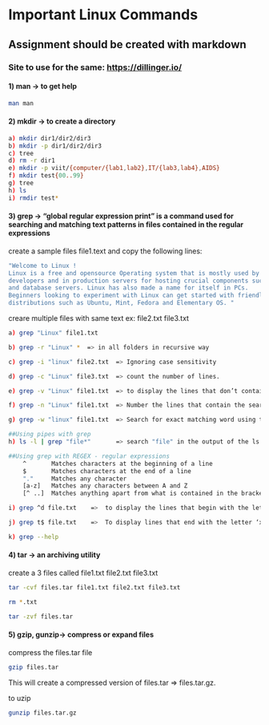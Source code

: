 # Important Linux Commands
## Assignment should be created with markdown 
### Site to use for the same: https://dillinger.io/


#### 1) man -> to get help 
```bash 
man man
```   

#### 2) mkdir -> to create a directory
```bash             
a) mkdir dir1/dir2/dir3
b) mkdir -p dir1/dir2/dir3
c) tree
d) rm -r dir1
e) mkdir -p viit/{computer/{lab1,lab2},IT/{lab3,lab4},AIDS}
f) mkdir test{00..99}
g) tree
h) ls
i) rmdir test*
```

#### 3) grep -> “global regular expression print” is a command used for searching and matching text patterns in files contained in the regular expressions
create a sample files file1.text and copy the following lines:
```bash 
"Welcome to Linux !
Linux is a free and opensource Operating system that is mostly used by
developers and in production servers for hosting crucial components such as web
and database servers. Linux has also made a name for itself in PCs.
Beginners looking to experiment with Linux can get started with friendlier linux
distributions such as Ubuntu, Mint, Fedora and Elementary OS. "
```   
creare multiple files with same text ex: file2.txt file3.txt

```bash    
a) grep "Linux" file1.txt

b) grep -r "Linux" *  => in all folders in recursive way

c) grep -i "linux" file2.txt  => Ignoring case sensitivity

d) grep -c "Linux" file3.txt  => count the number of lines.

e) grep -v "Linux" file1.txt  => to display the lines that don’t contain the string “Linux” run

f) grep -n "Linux" file1.txt  => Number the lines that contain the search pattern with -n option

g) grep -w "linux" file1.txt  => Search for exact matching word using the -w option

##Using pipes with grep
h) ls -l | grep "file*"       => search "file" in the output of the ls command

##Using grep with REGEX - regular expressions
    ^       Matches characters at the beginning of a line
    $       Matches characters at the end of a line
    "."     Matches any character
    [a-z]   Matches any characters between A and Z
    [^ ..]  Matches anything apart from what is contained in the brackets

i) grep ^d file.txt    =>  to display the lines that begin with the letter “d” in file1.txt  

j) grep t$ file.txt    =>  To display lines that end with the letter ‘x’

k) grep --help
```            

#### 4) tar -> an archiving utility
create a 3 files called file1.txt file2.txt file3.txt

```bash
tar -cvf files.tar file1.txt file2.txt file3.txt

rm *.txt

tar -zvf files.tar
```

#### 5) gzip, gunzip-> compress or expand files
compress the files.tar file
```bash
gzip files.tar 
```
This will create a compressed version of files.tar => files.tar.gz.

to uzip
```bash
gunzip files.tar.gz
```

